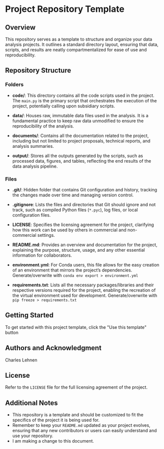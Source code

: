 # Project Repository Template

## Overview

This repository serves as a template to structure and organize your data analysis projects. It outlines a standard directory layout, ensuring that data, scripts, and results are neatly compartmentalized for ease of use and reproducibility.

## Repository Structure

### Folders

- **code/**: This directory contains all the code scripts used in the project. The `main.py` is the primary script that orchestrates the execution of the project, potentially calling upon subsidiary scripts.

- **data/**: Houses raw, immutable data files used in the analysis. It is a fundamental practice to keep raw data unmodified to ensure the reproducibility of the analysis.

- **documents/**: Contains all the documentation related to the project, including but not limited to project proposals, technical reports, and analysis summaries.

- **output/**: Stores all the outputs generated by the scripts, such as processed data, figures, and tables, reflecting the end results of the data analysis pipeline.

### Files

- **.git/**: Hidden folder that contains Git configuration and history, tracking the changes made over time and managing version control.

- **.gitignore**: Lists the files and directories that Git should ignore and not track, such as compiled Python files (`*.pyc`), log files, or local configuration files.

- **LICENSE**: Specifies the licensing agreement for the project, clarifying how this work can be used by others in commercial and non-commercial settings.

- **README.md**: Provides an overview and documentation for the project, explaining the purpose, structure, usage, and any other essential information for collaborators.

- **environment.yml**: For Conda users, this file allows for the easy creation of an environment that mirrors the project’s dependencies. Generate/overwrite with `conda env export > environment.yml`

- **requirements.txt**: Lists all the necessary packages/libraries and their respective versions required for the project, enabling the recreation of the virtual environment used for development. Generate/overwrite with `pip freeze > requirements.txt `

## Getting Started

To get started with this project template, click the "Use this template" button

## Authors and Acknowledgment

Charles Lehnen

## License

Refer to the `LICENSE` file for the full licensing agreement of the project.

## Additional Notes

- This repository is a template and should be customized to fit the specifics of the project it is being used for.
- Remember to keep your `README.md` updated as your project evolves, ensuring that any new contributors or users can easily understand and use your repository.
- I am making a change to this document.
